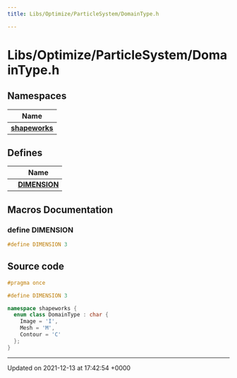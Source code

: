 ```yaml
---
title: Libs/Optimize/ParticleSystem/DomainType.h

---
```


# Libs/Optimize/ParticleSystem/DomainType.h



## Namespaces

| Name           |
| -------------- |
| **[shapeworks](../Namespaces/namespaceshapeworks.md)**  |

## Defines

|                | Name           |
| -------------- | -------------- |
|  | **[DIMENSION](../Files/DomainType_8h.md#define-dimension)**  |




## Macros Documentation

### define DIMENSION

```cpp
#define DIMENSION 3
```


## Source code

```cpp
#pragma once

#define DIMENSION 3

namespace shapeworks {
  enum class DomainType : char {
    Image = 'I',
    Mesh = 'M',
    Contour = 'C'
  };
}
```


-------------------------------

Updated on 2021-12-13 at 17:42:54 +0000
